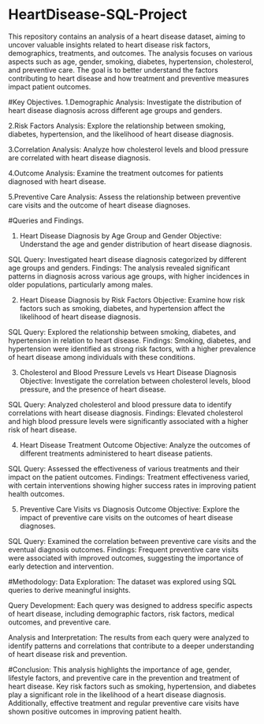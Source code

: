 # HeartDisease-SQL-Project
This repository contains an analysis of a heart disease dataset, aiming to uncover valuable insights related to heart disease risk factors, demographics, treatments, and outcomes. The analysis focuses on various aspects such as age, gender, smoking, diabetes, hypertension, cholesterol, and preventive care. The goal is to better understand the factors contributing to heart disease and how treatment and preventive measures impact patient outcomes.

#Key Objectives.
1.Demographic Analysis: Investigate the distribution of heart disease diagnosis across 
 different age groups and genders.
 
2.Risk Factors Analysis: Explore the relationship between smoking, diabetes, hypertension, and 
 the likelihood of heart disease diagnosis.
 
3.Correlation Analysis: Analyze how cholesterol levels and blood pressure are correlated with 
 heart disease diagnosis.
 
4.Outcome Analysis: Examine the treatment outcomes for patients diagnosed with heart disease.

5.Preventive Care Analysis: Assess the relationship between preventive care visits and the 
 outcome of heart disease diagnoses.
 
#Queries and Findings.
1. Heart Disease Diagnosis by Age Group and Gender
   Objective: Understand the age and gender distribution of heart disease diagnosis.

SQL Query: Investigated heart disease diagnosis categorized by different age groups and genders.
Findings: The analysis revealed significant patterns in diagnosis across various age groups, with higher incidences in older populations, particularly among males.

2. Heart Disease Diagnosis by Risk Factors
    Objective: Examine how risk factors such as smoking, diabetes, and hypertension affect the 
               likelihood of heart disease diagnosis.

SQL Query: Explored the relationship between smoking, diabetes, and hypertension in relation to heart disease.
Findings: Smoking, diabetes, and hypertension were identified as strong risk factors, with a higher prevalence of heart disease among individuals with these conditions.

3. Cholesterol and Blood Pressure Levels vs Heart Disease Diagnosis
Objective: Investigate the correlation between cholesterol levels, blood pressure, and the 
            presence of heart disease.

SQL Query: Analyzed cholesterol and blood pressure data to identify correlations with heart disease diagnosis.
Findings: Elevated cholesterol and high blood pressure levels were significantly associated with a higher risk of heart disease.

4. Heart Disease Treatment Outcome
Objective: Analyze the outcomes of different treatments administered to heart disease patients.

SQL Query: Assessed the effectiveness of various treatments and their impact on the patient outcomes.
Findings: Treatment effectiveness varied, with certain interventions showing higher success rates in improving patient health outcomes.

5. Preventive Care Visits vs Diagnosis Outcome
Objective: Explore the impact of preventive care visits on the outcomes of heart disease diagnoses.

SQL Query: Examined the correlation between preventive care visits and the eventual diagnosis outcomes.
Findings: Frequent preventive care visits were associated with improved outcomes, suggesting the importance of early detection and intervention.

#Methodology:
Data Exploration: The dataset was explored using SQL queries to derive meaningful insights.

Query Development: Each query was designed to address specific aspects of heart disease, including demographic factors, risk factors, medical outcomes, and preventive care.

Analysis and Interpretation: The results from each query were analyzed to identify patterns and correlations that contribute to a deeper understanding of heart disease risk and prevention.

#Conclusion:
This analysis highlights the importance of age, gender, lifestyle factors, and preventive care in the prevention and treatment of heart disease. Key risk factors such as smoking, hypertension, and diabetes play a significant role in the likelihood of a heart disease diagnosis. Additionally, effective treatment and regular preventive care visits have shown positive outcomes in improving patient health.
